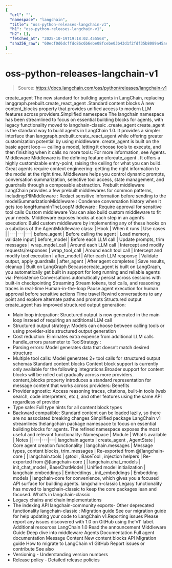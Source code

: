 ```yaml
---
{
  "url": "",
  "namespace": "langchain",
  "title": "oss-python-releases-langchain-v1",
  "h1": "oss-python-releases-langchain-v1",
  "h2": [],
  "fetched_at": "2025-10-19T19:18:02.455568",
  "sha256_raw": "60ecf0d6dcffdc86c6b6ebe08fcebe03b43d1f2fdf35b8089a45aeac8e2cf68d"
}
---
```


# oss-python-releases-langchain-v1

> Source: https://docs.langchain.com/oss/python/releases/langchain-v1

create_agent
The new standard for building agents in LangChain, replacing
langgraph.prebuilt.create_react_agent
.Standard content blocks
A new
content_blocks
property that provides unified access to modern LLM features across providers.Simplified namespace
The
langchain
namespace has been streamlined to focus on essential building blocks for agents, with legacy functionality moved to langchain-classic
.create_agent
create_agent
is the standard way to build agents in LangChain 1.0. It provides a simpler interface than langgraph.prebuilt.create_react_agent
while offering greater customization potential by using middleware.
create_agent
is built on the basic agent loop — calling a model, letting it choose tools to execute, and then finishing when it calls no more tools:
For more information, see Agents.
Middleware
Middleware is the defining feature ofcreate_agent
. It offers a highly customizable entry-point, raising the ceiling for what you can build.
Great agents require context engineering: getting the right information to the model at the right time. Middleware helps you control dynamic prompts, conversation summarization, selective tool access, state management, and guardrails through a composable abstraction.
Prebuilt middleware
LangChain provides a few prebuilt middlewares for common patterns, including:PIIMiddleware
: Redact sensitive information before sending to the modelSummarizationMiddleware
: Condense conversation history when it gets too longHumanInTheLoopMiddleware
: Require approval for sensitive tool calls
Custom middleware
You can also build custom middleware to fit your needs. Middleware exposes hooks at each step in an agent’s execution:
Build custom middleware by implementing any of these hooks on a subclass of the
AgentMiddleware
class:
| Hook | When it runs | Use cases |
|---|---|---|
before_agent | Before calling the agent | Load memory, validate input |
before_model | Before each LLM call | Update prompts, trim messages |
wrap_model_call | Around each LLM call | Intercept and modify requests/responses |
wrap_tool_call | Around each tool call | Intercept and modify tool execution |
after_model | After each LLM response | Validate output, apply guardrails |
after_agent | After agent completes | Save results, cleanup |
Built on LangGraph
Becausecreate_agent
is built on LangGraph, you automatically get built in support for long running and reliable agents via:
Persistence
Conversations automatically persist across sessions with built-in checkpointing
Streaming
Stream tokens, tool calls, and reasoning traces in real-time
Human-in-the-loop
Pause agent execution for human approval before sensitive actions
Time travel
Rewind conversations to any point and explore alternate paths and prompts
Structured output
create_agent
has improved structured output generation:
- Main loop integration: Structured output is now generated in the main loop instead of requiring an additional LLM call
- Structured output strategy: Models can choose between calling tools or using provider-side structured output generation
- Cost reduction: Eliminates extra expense from additional LLM calls
handle_errors
parameter to ToolStrategy
:
- Parsing errors: Model generates data that doesn’t match desired structure
- Multiple tool calls: Model generates 2+ tool calls for structured output schemas
Standard content blocks
Content block support is currently only available for the following integrations:Broader support for content blocks will be rolled out gradually across more providers.
content_blocks
property introduces a standard representation for message content that works across providers:
Benefits
- Provider agnostic: Access reasoning traces, citations, built-in tools (web search, code interpreters, etc.), and other features using the same API regardless of provider
- Type safe: Full type hints for all content block types
- Backward compatible: Standard content can be loaded lazily, so there are no associated breaking changes
Simplified package
LangChain v1 streamlines thelangchain
package namespace to focus on essential building blocks for agents. The refined namespace exposes the most useful and relevant functionality:
Namespace
| Module | What’s available | Notes |
|---|---|---|
langchain.agents | create_agent , AgentState | Core agent creation functionality |
langchain.messages | Message types, content blocks, trim_messages | Re-exported from @[langchain-core ] |
langchain.tools | @tool , BaseTool , injection helpers | Re-exported from @[langchain-core ] |
langchain.chat_models | init_chat_model , BaseChatModel | Unified model initialization |
langchain.embeddings | Embeddings , init_embeddings | Embedding models |
langchain-core
for convenience, which gives you a focused API surface for building agents.
langchain-classic
Legacy functionality has moved to langchain-classic
to keep the core packages lean and focused.
What’s in langchain-classic
- Legacy chains and chain implementations
- The indexing API
langchain-community
exports- Other deprecated functionality
langchain-classic
:
Migration guide
See our migration guide for help updating your code to LangChain v1.Reporting issues
Please report any issues discovered with 1.0 on GitHub using the'v1'
label.
Additional resources
LangChain 1.0
Read the announcement
Middleware Guide
Deep dive into middleware
Agents Documentation
Full agent documentation
Message Content
New content blocks API
Migration guide
How to migrate to LangChain v1
GitHub
Report issues or contribute
See also
- Versioning - Understanding version numbers
- Release policy - Detailed release policies